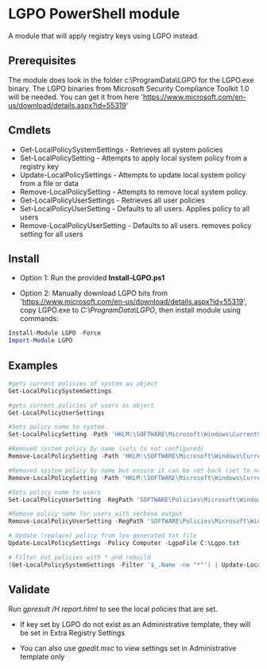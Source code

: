 # LGPO PowerShell module

A module that will apply registry keys using LGPO instead.

## Prerequisites

The module does look in the folder c:\ProgramData\LGPO for the LGPO.exe binary.
The LGPO binaries from Microsoft Security Compliance Toolkit 1.0 will be needed. You can get it from here 'https://www.microsoft.com/en-us/download/details.aspx?id=55319'

## Cmdlets
- Get-LocalPolicySystemSettings - Retrieves all system policies
- Set-LocalPolicySetting - Attempts to apply local system policy from a registry key
- Update-LocalPolicySettings - Attempts to update local system policy from a file or data
- Remove-LocalPolicySetting - Attempts to remove local system policy.
- Get-LocalPolicyUserSettings - Retrieves all user policies
- Set-LocalPolicyUserSetting - Defaults to all users. Applies policy to all users
- Remove-LocalPolicyUserSetting - Defaults to all users. removes policy setting for all users

## Install

 - Option 1: Run the provided **Install-LGPO.ps1**

 - Option 2: Manually download LGPO bits from 'https://www.microsoft.com/en-us/download/details.aspx?id=55319', copy LGPO.exe to _C:\ProgramData\LGPO_, then install module using commands:

```powershell
Install-Module LGPO -Force
Import-Module LGPO
```

## Examples

```powershell
#gets current policies of system as object
Get-LocalPolicySystemSettings

#gets current policies of users as object
Get-LocalPolicyUserSettings

#Sets policy name to system
Set-LocalPolicySetting -Path 'HKLM:\SOFTWARE\Microsoft\Windows\CurrentVersion\ImmersiveShell' -Name 'UseActionCenterExperience' -Type DWord -Value 0

#Removed system policy by name (sets to not configured)
Remove-LocalPolicySetting -Path 'HKLM:\SOFTWARE\Microsoft\Windows\CurrentVersion\ImmersiveShell' -Name 'UseActionCenterExperience'

#Removed system policy by name but ensure it can be set back (set to not configured but also enforces the key from being recreated)
Remove-LocalPolicySetting -Path 'HKLM:\SOFTWARE\Microsoft\Windows\CurrentVersion\ImmersiveShell' -Name 'UseActionCenterExperience' -Enforce

#Sets policy name to users
Set-LocalPolicyUserSetting -RegPath 'SOFTWARE\Policies\Microsoft\Windows\Explorer' -Name 'DisableNotificationCenter' -Type DWord -Value 1

#Remove policy name for users with verbose output
Remove-LocalPolicyUserSetting -RegPath 'SOFTWARE\Policies\Microsoft\Windows\Explorer' -Name 'DisableNotificationCenter' -Verbose

# Update (replace) policy from lpo generated txt file
Update-LocalPolicySettings -Policy Computer -LgpoFile C:\Lgpo.txt

# Filter out policies with * and rebuild
(Get-LocalPolicySystemSettings -Filter '$_.Name -ne "*"') | Update-LocalPolicySettings -Policy Computer
```

## Validate

Run _gpresult /H report.html_ to see the local policies that are set.

- If key set by LGPO do not exist as an Administrative template, they will be set in Extra Registry Settings

- You can also use _gpedit.msc_ to view settings set in Administrative template only
